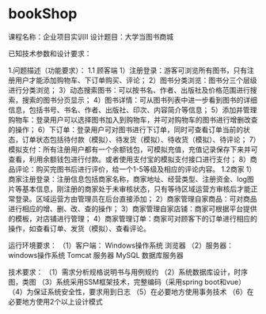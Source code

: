 # bookShop

课程名称：企业项目实训II
设计题目：大学当图书商城

已知技术参数和设计要求：

1.问题描述（功能要求）：
1.1 顾客端
1）注册登录：游客可浏览所有图书，只有注册用户才能添加购物车、下订单购买、评论；
2）图书分类浏览：图书分三个层级进行分类浏览；
3）动态搜索图书：可以按书名、作者、出版社及价格范围进行搜索，搜索的图书分页显示；
4）图书详情：可从图书列表中进一步看到图书的详细信息，包括书号、书名、作者、出版社、印次、内容简介等信息；
5）添加并管理购物车：登录用户可以选择图书加入到购物车，并可对购物车的图书进行增删改查的操作；
6）下订单：登录用户可对图书进行下订单，同时可查看订单当前的状态，订单状态包括待付款（模拟）、待发货（模拟）、待收货（模拟）、待评论；
7）模拟支付：所有注册用户都有一个余额钱包，可模拟充值，充值记录保存下来并可查看，利用余额钱包进行付款。或者使用支付宝的模拟支付接口进行支付；
8）商品评论：购买完图书后进行评价，给一个1-5等级及相应的评论内容。
1.2商家
1）商家注册登录：注册信息包括商家名称，商家地址、经营类型、注册资金、log图片等基本信息，刚注册的商家处于未审核状态，只有等待区域运营方审核后才能正常登录。区域运营方由管理员在后台直接添加；
2）商家管理自家商品：可对商品进行相应的增、删、改、查的操作；
3）商家管理自家店铺：商家可根据平台提供的模板，对店铺进行管理；
4）商家管理订单：商家可对顾客下的订单进行相应的操作，如查看订单、发货（模拟）、查看评论。

运行环境要求：
（1）客户端：
Windows操作系统
浏览器
（2）服务器：
windows操作系统
Tomcat 服务器
MySQL 数据库服务器

技术要求：
（1）需求分析规格说明书与用例规约
（2）系统数据库设计，时序图，类图
（3）系统采用SSM框架技术，完整编码（采用spring boot和vue）
（4）为保证系统安全性，要求用到日志
（5）在必要地方使用事务技术
（6）在必要地方使用2个以上设计模式

